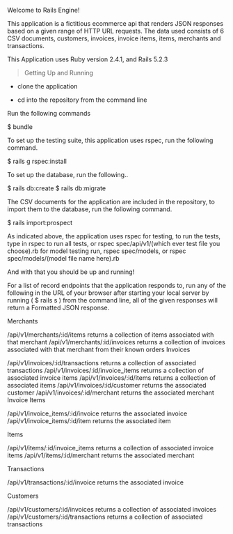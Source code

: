 Welcome to Rails Engine!

This application is a fictitious ecommerce api that renders JSON responses based on a given range of HTTP URL requests. The data used consists of 6 CSV documents, customers, invoices, invoice items, items, merchants and transactions.

This Application uses Ruby version 2.4.1, and Rails 5.2.3

> Getting Up and Running

  - clone the application
  
  - cd into the repository from the command line
  
  Run the following commands
  
  $ bundle
  
  To set up the testing suite, this application uses rspec, run the following command.
  
  $ rails g rspec:install
  
  To set up the database, run the following..
  
  $ rails db:create
  $ rails db:migrate
  
  The CSV documents for the application are included in the repository, to import them to the database, run the following command.
  
  $ rails import:prospect
  
  As indicated above, the application uses rspec for testing, to run the tests, type in rspec to run all tests, or rspec spec/api/v1/(which ever test file you choose).rb
  for model testing run, rspec spec/models, or rspec spec/models/(model file name here).rb
  
  And with that you should be up and running!
  
  For a list of record endpoints that the application responds to, run any of the following in the URL of your browser after starting your local server by running ( $ rails s ) from the command line, all of the given responses will return a Formatted JSON response.
  
  Merchants
  
 /api/v1/merchants/:id/items returns a collection of items associated with that merchant
 /api/v1/merchants/:id/invoices returns a collection of invoices associated with that merchant from their known orders
  Invoices

 /api/v1/invoices/:id/transactions returns a collection of associated transactions
 /api/v1/invoices/:id/invoice_items returns a collection of associated invoice items
 /api/v1/invoices/:id/items returns a collection of associated items
 /api/v1/invoices/:id/customer returns the associated customer
 /api/v1/invoices/:id/merchant returns the associated merchant
Invoice Items

 /api/v1/invoice_items/:id/invoice returns the associated invoice
 /api/v1/invoice_items/:id/item returns the associated item
 
Items

 /api/v1/items/:id/invoice_items returns a collection of associated invoice items
 /api/v1/items/:id/merchant returns the associated merchant
 
Transactions

 /api/v1/transactions/:id/invoice returns the associated invoice
 
Customers

 /api/v1/customers/:id/invoices returns a collection of associated invoices
 /api/v1/customers/:id/transactions returns a collection of associated transactions
